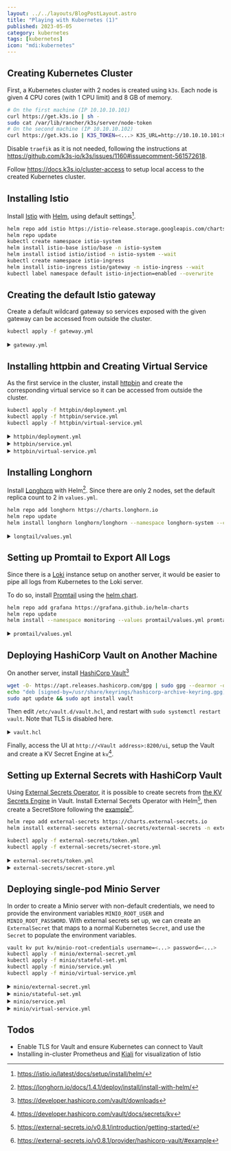 ```yaml
---
layout: ../../layouts/BlogPostLayout.astro
title: "Playing with Kubernetes (1)"
published: 2023-05-05
category: kubernetes
tags: [kubernetes]
icon: "mdi:kubernetes"
---
```


## Creating Kubernetes Cluster

First, a Kubernetes cluster with 2 nodes is created using `k3s`. Each node is given 4 CPU cores (with 1 CPU limit) and 8 GB of memory.

```sh
# On the first machine (IP 10.10.10.101)
curl https://get.k3s.io | sh -
sudo cat /var/lib/rancher/k3s/server/node-token
# On the second machine (IP 10.10.10.102)
curl https://get.k3s.io | K3S_TOKEN=<...> K3S_URL=http://10.10.10.101:6443 sh -
```

Disable `traefik` as it is not needed, following the instructions at <https://github.com/k3s-io/k3s/issues/1160#issuecomment-561572618>.

Follow <https://docs.k3s.io/cluster-access> to setup local access to the created Kubernetes cluster.

## Installing Istio

Install [Istio](https://istio.io/) with [Helm](https://helm.sh/), using default settings[^istio-install].

```bash
helm repo add istio https://istio-release.storage.googleapis.com/charts
helm repo update
kubectl create namespace istio-system
helm install istio-base istio/base -n istio-system
helm install istiod istio/istiod -n istio-system --wait
kubectl create namespace istio-ingress
helm install istio-ingress istio/gateway -n istio-ingress --wait
kubectl label namespace default istio-injection=enabled --overwrite
```

## Creating the default Istio gateway

Create a default wildcard gateway so services exposed with the given gateway can be accessed from outside the cluster.

```bash
kubectl apply -f gateway.yml
```

<details><summary><code>gateway.yml</code></summary>

```yml
apiVersion: networking.istio.io/v1alpha3
kind: Gateway
metadata:
  name: istio-gateway
spec:
  selector:
    istio: ingress
  servers:
    - port:
        number: 80
        name: http
        protocol: HTTP
      hosts:
        - "*"
```

</details>

## Installing httpbin and Creating Virtual Service

As the first service in the cluster, install [httpbin](https://httpbin.org) and create the corresponding virtual service so it can be accessed from outside the cluster.

```bash
kubectl apply -f httpbin/deployment.yml
kubectl apply -f httpbin/service.yml
kubectl apply -f httpbin/virtual-service.yml
```

<details><summary><code>httpbin/deployment.yml</code></summary>

```yml
apiVersion: apps/v1
kind: Deployment
metadata:
  name: httpbin
  labels:
    app: httpbin
spec:
  replicas: 3
  selector:
    matchLabels:
      app: httpbin
  template:
    metadata:
      labels:
        app: httpbin
    spec:
      containers:
        - name: httpbin
          image: kennethreitz/httpbin
          ports:
            - containerPort: 80
```

</details>

<details><summary><code>httpbin/service.yml</code></summary>

```yml
apiVersion: v1
kind: Service
metadata:
  name: httpbin
  labels:
    app: httpbin
spec:
  selector:
    app: httpbin
  ports:
    - name: web
      protocol: TCP
      port: 80
      targetPort: 80
```

</details>

<details><summary><code>httpbin/virtual-service.yml</code></summary>

```yml
apiVersion: networking.istio.io/v1alpha3
kind: VirtualService
metadata:
  name: httpbin
spec:
  hosts:
    - httpbin.in.yuru.site
  gateways:
    - istio-gateway
  http:
    - name: httpbin
      route:
        - destination:
            host: httpbin.default.svc.cluster.local
```

</details>

## Installing Longhorn

Install [Longhorn](https://longhorn.io/docs/1.4.1/deploy/install/install-with-helm/) with Helm[^longhorn-helm]. Since there are only 2 nodes, set the default replica count to 2 in `values.yml`.

```bash
helm repo add longhorn https://charts.longhorn.io
helm repo update
helm install longhorn longhorn/longhorn --namespace longhorn-system --create-namespace --values longtail/values.yml --version 1.4.1
```

<details><summary><code>longtail/values.yml</code></summary>

```yml
global:
  persistence:
    defaultClassReplicaCount: 2
```

</details>

## Setting up Promtail to Export All Logs

Since there is a [Loki](https://grafana.com/oss/loki/) instance setup on another server, it would be easier to pipe all logs from Kubernetes to the Loki server.

To do so, install [Promtail](https://grafana.com/docs/loki/latest/clients/promtail/) using the [helm chart](https://github.com/grafana/helm-charts/tree/main/charts/promtail).

```bash
helm repo add grafana https://grafana.github.io/helm-charts
helm repo update
helm install --namespace monitoring --values promtail/values.yml promtail grafana/promtail
```

<details><summary><code>promtail/values.yml</code></summary>

```yml
config:
  clients:
    - url: http://<Loki address>/loki/api/v1/push
```

</details>

## Deploying HashiCorp Vault on Another Machine

On another server, install [HashiCorp Vault](https://www.vaultproject.io/)[^vault-install]

```bash
wget -O- https://apt.releases.hashicorp.com/gpg | sudo gpg --dearmor -o /usr/share/keyrings/hashicorp-archive-keyring.gpg
echo "deb [signed-by=/usr/share/keyrings/hashicorp-archive-keyring.gpg] https://apt.releases.hashicorp.com $(lsb_release -cs) main" | sudo tee /etc/apt/sources.list.d/hashicorp.list
sudo apt update && sudo apt install vault
```

Then edit `/etc/vault.d/vault.hcl`, and restart with `sudo systemctl restart vault`. Note that TLS is disabled here.

<details><summary><code>vault.hcl</code></summary>

```hcl
ui = true

storage "file" {
  path = "/opt/vault/data"
}

listener "tcp" {
  address = "0.0.0.0:8200"
  tls_disable = 1
}
```

</details>

Finally, access the UI at `http://<Vault address>:8200/ui`, setup the Vault and create a KV Secret Engine at `kv`[^kv-secret-engine].

## Setting up External Secrets with HashiCorp Vault

Using [External Secrets Operator](https://external-secrets.io/), it is possible to create secrets from [the KV Secrets Engine](https://developer.hashicorp.com/vault/docs/secrets/kv) in Vault. Install External Secrets Operator with Helm[^external-secrets-operator-helm], then create a SecretStore following the [example](https://external-secrets.io/v0.8.1/provider/hashicorp-vault/#example)[^external-secrets-operator-example].

```bash
helm repo add external-secrets https://charts.external-secrets.io
helm install external-secrets external-secrets/external-secrets -n external-secrets --create-namespace

kubectl apply -f external-secrets/token.yml
kubectl apply -f external-secrets/secret-store.yml
```

<details><summary><code>external-secrets/token.yml</code></summary>

```yaml
apiVersion: v1
kind: Secret
metadata:
  name: vault-token
data:
  token: "<token in base64 here>"
```

</details>

<details><summary><code>external-secrets/secret-store.yml</code></summary>

```yaml
apiVersion: external-secrets.io/v1beta1
kind: SecretStore
metadata:
  name: vault
spec:
  provider:
    vault:
      server: http://<Vault address>:8200
      path: kv
      version: v2
      auth:
        tokenSecretRef:
          name: vault-token
          key: token
```

</details>

## Deploying single-pod Minio Server

In order to create a Minio server with non-default credentials, we need to provide the environment variables `MINIO_ROOT_USER` and `MINIO_ROOT_PASSWORD`.
With external secrets set up, we can create an `ExternalSecret` that maps to a normal Kubernetes `Secret`, and use the `Secret` to populate the environment variables.

```bash
vault kv put kv/minio-root-credentials username=<...> password=<...>
kubectl apply -f minio/external-secret.yml
kubectl apply -f minio/stateful-set.yml
kubectl apply -f minio/service.yml
kubectl apply -f minio/virtual-service.yml
```

<details><summary><code>minio/external-secret.yml</code></summary>

```yml
apiVersion: external-secrets.io/v1beta1
kind: ExternalSecret
metadata:
  name: minio-root-credentials
spec:
  refreshInterval: "15s"
  secretStoreRef:
    name: vault
    kind: SecretStore
  target:
    name: minio-root-credentials
  data:
    - secretKey: MINIO_ROOT_USER
      remoteRef:
        key: minio-root-credentials
        property: username
    - secretKey: MINIO_ROOT_PASSWORD
      remoteRef:
        key: minio-root-credentials
        property: password
```

</details>

<details><summary><code>minio/stateful-set.yml</code></summary>

```yml
apiVersion: apps/v1
kind: StatefulSet
metadata:
  name: minio
spec:
  selector:
    matchLabels:
      app: minio
  serviceName: minio
  replicas: 1
  template:
    metadata:
      labels:
        app: minio
    spec:
      containers:
        - name: minio
          image: quay.io/minio/minio
          args: ["server", "--console-address", ":9001", "/data"]
          ports:
            - containerPort: 9000
            - containerPort: 9001
          volumeMounts:
            - name: data
              mountPath: /data
          envFrom:
            - secretRef:
                name: minio-root-credentials
  volumeClaimTemplates:
    - metadata:
        name: data
      spec:
        storageClassName: longhorn
        accessModes: ["ReadWriteOnce"]
        resources:
          requests:
            storage: 20Gi
```

</details>

<details><summary><code>minio/service.yml</code></summary>

```yml
apiVersion: v1
kind: Service
metadata:
  name: minio
spec:
  selector:
    app: minio
  ports:
    - name: api
      port: 9000
      targetPort: 9000
    - name: console
      port: 9001
      targetPort: 9001
```

</details>

<details><summary><code>minio/virtual-service.yml</code></summary>

```yml
apiVersion: networking.istio.io/v1alpha3
kind: VirtualService
metadata:
  name: minio-console
spec:
  hosts:
    - minio-console.in.yuru.site
  gateways:
    - istio-gateway
  http:
    - name: minio-console
      route:
        - destination:
            host: minio.default.svc.cluster.local
            port:
              number: 9001
---
apiVersion: networking.istio.io/v1alpha3
kind: VirtualService
metadata:
  name: minio
spec:
  hosts:
    - minio.default.svc.cluster.local
  http:
    - name: minio
      match:
        - port: 9000
      route:
        - destination:
            host: minio.default.svc.cluster.local
            port:
              number: 9000
```

</details>

## Todos

- Enable TLS for Vault and ensure Kubernetes can connect to Vault
- Installing in-cluster Prometheus and [Kiali](https://kiali.io/) for visualization of Istio

[^external-secrets-operator-example]: https://external-secrets.io/v0.8.1/provider/hashicorp-vault/#example
[^external-secrets-operator-helm]: https://external-secrets.io/v0.8.1/introduction/getting-started/
[^istio-install]: https://istio.io/latest/docs/setup/install/helm/
[^kv-secret-engine]: https://developer.hashicorp.com/vault/docs/secrets/kv
[^longhorn-helm]: https://longhorn.io/docs/1.4.1/deploy/install/install-with-helm/
[^vault-install]: https://developer.hashicorp.com/vault/downloads
